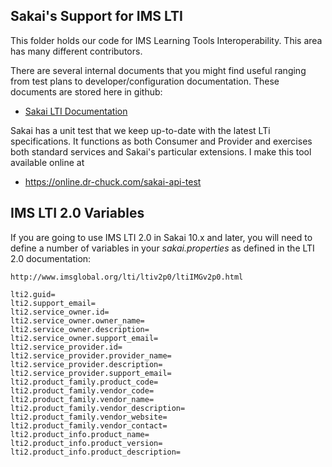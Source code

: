 Sakai's Support for IMS LTI
---------------------------

This folder holds our code for IMS Learning Tools Interoperability.   This area has many different contributors.  

There are several internal documents that you might find useful ranging from test plans to developer/configuration
documentation.  These documents are stored here in github:

* [Sakai LTI Documentation](https://github.com/sakaiproject/sakai/tree/master/basiclti/basiclti-docs/resources/docs)

Sakai has a unit test that we keep up-to-date with the latest LTi specifications.  It functions as both Consumer and Provider and exercises both standard services and Sakai's particular extensions.  I make this tool available online at

* https://online.dr-chuck.com/sakai-api-test

IMS LTI 2.0 Variables
---------------------

If you are going to use IMS LTI 2.0 in Sakai 10.x and later, you will need to define a number
of variables in your *sakai.properties* as defined in the LTI 2.0 documentation:

    http://www.imsglobal.org/lti/ltiv2p0/ltiIMGv2p0.html

    lti2.guid=
    lti2.support_email=
    lti2.service_owner.id=
    lti2.service_owner.owner_name=
    lti2.service_owner.description=
    lti2.service_owner.support_email=
    lti2.service_provider.id=
    lti2.service_provider.provider_name=
    lti2.service_provider.description=
    lti2.service_provider.support_email=
    lti2.product_family.product_code=
    lti2.product_family.vendor_code=
    lti2.product_family.vendor_name=
    lti2.product_family.vendor_description=
    lti2.product_family.vendor_website=
    lti2.product_family.vendor_contact=
    lti2.product_info.product_name=
    lti2.product_info.product_version=
    lti2.product_info.product_description=

